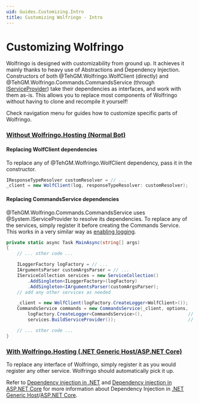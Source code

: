 ```yaml
---
uid: Guides.Customizing.Intro
title: Customizing Wolfringo - Intro
---
```


# Customizing Wolfringo
Wolfringo is designed with customizability from ground up. It achieves it mainly thanks to heavy use of Abstractions and Dependency Injection. Constructors of both @TehGM.Wolfringo.WolfClient (directly) and @TehGM.Wolfringo.Commands.CommandsService (through [IServiceProvider](xref:System.IServiceProvider)) take their dependencies as interfaces, and work with them as-is. This allows you to replace most components of Wolfringo without having to clone and recompile it yourself!

Check navigation menu for guides how to customize specific parts of Wolfringo.

### [Without Wolfringo.Hosting (Normal Bot)](#tab/connecting-normal-bot)
#### Replacing WolfClient dependencies
To replace any of @TehGM.Wolfringo.WolfClient dependency, pass it in the constructor. 
```csharp
IResponseTypeResolver customResolver = // ...
_client = new WolfClient(log, responseTypeResolver: customResolver);
```

#### Replacing CommandsService dependencies
@TehGM.Wolfringo.Commands.CommandsService uses @System.IServiceProvider to resolve its dependencies. To replace any of the services, simply register it before creating the Commands Service.  
This works in a very similar way as [enabling logging](xref:Guides.Features.Logging).

```csharp
private static async Task MainAsync(string[] args)
{
    // ... other code ...

    ILoggerFactory logFactory = // ...                                  // create the logger factory
    IArgumentsParser customArgsParser = // ...                          // create your custom service
    IServiceCollection services = new ServiceCollection()               // create service collection
        .AddSingleton<ILoggerFactory>(logFactory)                       // include the logger factory
        .AddSingleton<IArgumentsParser(customArgsParser);               // include the custom service
    // add any other services as needed

    _client = new WolfClient(logFactory.CreateLogger<WolfClient>());    // create wolf client - pass logger via constructor
    CommandsService commands = new CommandsService(_client, options,    // initialize commands service
        logFactory.CreateLogger<CommandsService>(),                 // pass logger via constructor
        services.BuildServiceProvider());                           // add Dependency Injection Service provider

    // ... other code ...
}
```

### [With Wolfringo.Hosting (.NET Generic Host/ASP.NET Core)](#tab/connecting-hosted-bot)
To replace any interface of Wolfringo, simply register it as you would register any other service. Wolfringo should automatically pick it up.

Refer to [Dependency injection in .NET](https://docs.microsoft.com/en-us/dotnet/core/extensions/dependency-injection) and [Dependency injection in ASP.NET Core](https://docs.microsoft.com/en-gb/aspnet/core/fundamentals/dependency-injection?view=aspnetcore-3.0) for more information about Dependency Injection in [.NET Generic Host](https://docs.microsoft.com/en-gb/aspnet/core/fundamentals/host/generic-host?view=aspnetcore-3.0)/[ASP.NET Core](https://docs.microsoft.com/en-gb/aspnet/core/fundamentals/host/web-host?view=aspnetcore-3.0).